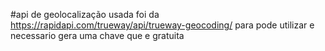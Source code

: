 
#api de geolocalização usada foi da https://rapidapi.com/trueway/api/trueway-geocoding/
para pode utilizar e necessario gera uma chave que e gratuita
